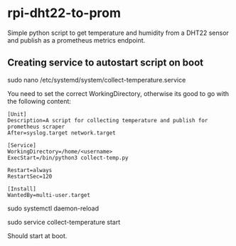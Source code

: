 # rpi-dht22-to-prom

Simple python script to get temperature and humidity from a DHT22 sensor and publish as a prometheus metrics endpoint.

## Creating service to autostart script on boot
sudo nano /etc/systemd/system/collect-temperature.service 

You need to set the correct WorkingDirectory, otherwise its good to go with the following content:

```
[Unit]
Description=A script for collecting temperature and publish for prometheus scraper
After=syslog.target network.target

[Service]
WorkingDirectory=/home/<username>
ExecStart=/bin/python3 collect-temp.py

Restart=always
RestartSec=120

[Install]
WantedBy=multi-user.target
```

sudo systemctl daemon-reload 

sudo service collect-temperature start 

Should start at boot.